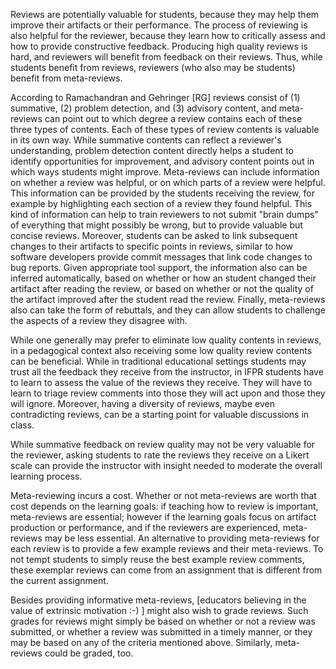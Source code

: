 Reviews are potentially valuable for students, 
because they may help them improve their artifacts or their performance. 
The process of reviewing is also helpful for the reviewer, 
because they learn how to critically assess and how to provide constructive feedback. 
Producing high quality reviews is hard, 
and reviewers will benefit from feedback on their reviews. 
Thus, while students benefit from reviews, 
reviewers (who also may be students) benefit from meta-reviews.

According to Ramachandran and Gehringer [RG] reviews consist of 
(1) summative, (2) problem detection, and (3) advisory content, 
and meta-reviews can point out 
to which degree a review contains each of these three types of contents. 
Each of these types of review contents is valuable in its own way. 
While summative contents can reflect a reviewer's understanding, 
problem detection content directly helps a student to identify opportunities for improvement, 
and advisory content points out in which ways students might improve. 
Meta-reviews can include information on whether a review was helpful, 
or on which parts of a review were helpful. 
This information can be provided by the students receiving the review, 
for example by highlighting each section of a review they found helpful. 
This kind of information can help to train reviewers to not submit "brain dumps" 
of everything that might possibly be wrong, 
but to provide valuable but concise reviews. 
Moreover, students can be asked to link subsequent changes to their artifacts to specific points in reviews, 
similar to how software developers provide commit messages that link code changes to bug reports. 
Given appropriate tool support, 
the information also can be inferred automatically, 
based on whether or how an student changed their artifact after reading the review, 
or based on whether or not the quality of the artifact improved after the student read the review. 
Finally, meta-reviews also can take the form of rebuttals, 
and they can allow students to challenge the aspects of a review they disagree with.

While one generally may prefer to eliminate low quality contents in reviews, 
in a pedagogical context also receiving some low quality review contents can be beneficial. 
While in traditional educational settings students may trust all the feedback they receive from the instructor, 
in IFPR students have to learn to assess the value of the reviews they receive. 
They will have to learn to triage review comments into those they will act upon and those they will ignore. 
Moreover, having a diversity of reviews, 
maybe even contradicting reviews, 
can be a starting point for valuable discussions in class.

While summative feedback on review quality may not be very valuable for the reviewer, 
asking students to rate the reviews they receive on a Likert scale 
can provide the instructor with insight needed to moderate the overall learning process.

Meta-reviewing incurs a cost. 
Whether or not meta-reviews are worth that cost depends on the learning goals: 
if teaching how to review is important, meta-reviews are essential; 
however if the learning goals focus on artifact production or performance, 
and if the reviewers are experienced, 
meta-reviews may be less essential. 
An alternative to providing meta-reviews for each review is to provide a few example reviews and their meta-reviews. 
To not tempt students to simply reuse the best example review comments, 
these exemplar reviews can come from an assignment that is different from the current assignment.

Besides providing informative meta-reviews, 
[educators believing in the value of extrinsic motivation :-) ] might also wish to grade reviews. 
Such grades for reviews might simply be based on whether or not a review was submitted, 
or whether a review was submitted in a timely manner, 
or they may be based on any of the criteria mentioned above. 
Similarly, meta-reviews could be graded, too.

